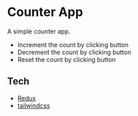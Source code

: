 # Counter App

A simple counter app.

- Increment the count by clicking button
- Decrement the count by clicking button
- Reset the count by clicking button

## Tech

- [Redux](https://redux.js.org/)
- [tailwindcss](https://tailwindcss.com/)
